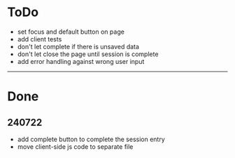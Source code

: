 # ToDo
- set focus and default button on page
- add client tests
- don't let complete if there is unsaved data
- don't let close the page until session is complete
- add error handling against wrong user input

---
# Done
## 240722
- add complete button to complete the session entry
- move client-side js code to separate file